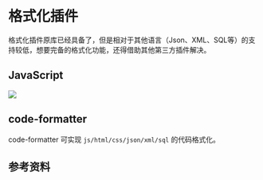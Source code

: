 # 格式化插件

<backTop />

格式化插件原库已经具备了，但是相对于其他语言（Json、XML、SQL等）的支持较低，想要完备的格式化功能，还得借助其他第三方插件解决。

## JavaScript
<img src='/formatter-js.gif' />

<!-- js/html/css/json/xml/sql code-formatter -->

## code-formatter

code-formatter 可实现 `js/html/css/json/xml/sql` 的代码格式化。
## 参考资料